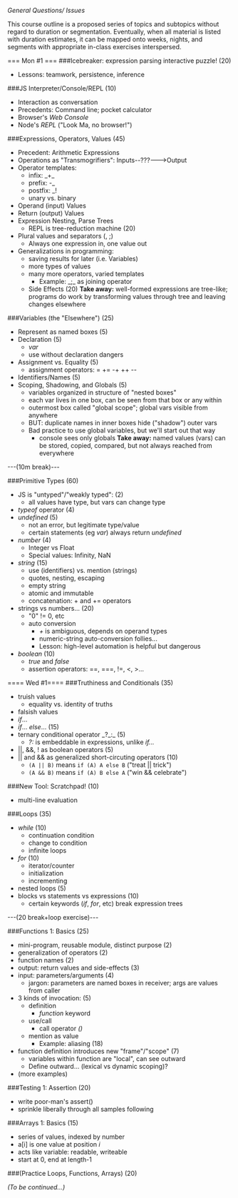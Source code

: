 *General Questions/ Issues*

This course outline is a proposed series of topics and subtopics without regard to duration or segmentation.  Eventually, when all material is listed with duration estimates, it can be mapped onto weeks, nights, and segments with appropriate in-class exercises interspersed.

=== Mon #1 ===
###Icebreaker: expression parsing interactive puzzle! (20)
* Lessons: teamwork, persistence, inference

###JS Interpreter/Console/REPL (10)
* Interaction as conversation
* Precedents: Command line; pocket calculator
* Browser's _Web Console_
* Node's _REPL_ ("Look Ma, no browser!")

###Expressions, Operators, Values (45)
* Precedent: Arithmetic Expressions
* Operations as "Transmogrifiers": Inputs--???--->Output
* Operator templates: 
  * infix:  \_+\_
  * prefix:  -\_
  * postfix: \_!
  * unary vs. binary
* Operand (input) Values
* Return (output) Values
* Expression Nesting, Parse Trees
  * REPL is tree-reduction machine
(20)
* Plural values and separators (, ;)
  * Always one expression in, one value out
* Generalizations in programming:
  * saving results for later (i.e. Variables)
  * more types of values
  * many more operators, varied templates
     * Example: \_;\_ as joining operator
  * Side Effects
(20)
__Take away:__ well-formed expressions are tree-like; programs do work by transforming values through tree and leaving changes elsewhere

###Variables (the "Elsewhere") (25)
* Represent as named boxes (5)
* Declaration (5)
  * _var_
  * use without declaration dangers
* Assignment vs. Equality (5)
  * assignment operators: = += -+ ++ --
* Identifiers/Names (5)
* Scoping, Shadowing, and Globals (5)
  * variables organized in structure of "nested boxes"
  * each var lives in one box, can be seen from that box or any within
  * outermost box called "global scope"; global vars visible from anywhere
  * BUT: duplicate names in inner boxes hide ("shadow") outer vars
  * Bad practice to use global variables, but we'll start out that way
     * console sees only globals
__Take away:__  named values (vars) can be stored, copied, compared, but not always reached from everywhere

---(10m break)---

###Primitive Types (60)
* JS is "untyped"/"weakly typed": (2)
  * all values have type, but vars can change type
* _typeof_ operator (4)
* _undefined_ (5)
  * not an error, but legitimate type/value
  * certain statements (eg _var_) always return _undefined_
* _number_ (4)
  * Integer vs Float
  * Special values: Infinity, NaN
* _string_   (15)
  * use (identifiers) vs. mention (strings)
  * quotes, nesting, escaping
  * empty string
  * atomic and immutable
  * concatenation: + and += operators
* strings vs numbers... (20)
  * "0" != 0, etc
  * auto conversion
     * _+_ is ambiguous, depends on operand types
     * numeric-string auto-conversion follies...
     * Lesson: high-level automation is helpful but dangerous
* _boolean_ (10)
  * _true_ and _false_
  * assertion operators: ==, ===, !=, <, >...

==== Wed #1====
###Truthiness and Conditionals (35)
* truish values
  * equality vs. identity of truths
* falsish values
* _if_...
* _if_... _else_...
(15)
* ternary conditional operator \_?\_:\_ (5)
  * _?:_ is embeddable in expressions, unlike _if..._
* ||, &&, ! as boolean operators (5)
* || and && as generalized short-circuting operators (10)
  * `(A || B)` means `if (A) A else B` ("treat || trick")
  * `(A && B)` means `if (A) B else A` ("win && celebrate")

###New Tool: Scratchpad! (10)
* multi-line evaluation

###Loops (35)
* _while_ (10)
  * continuation condition
  * change to condition
  * infinite loops
* _for_ (10)
  * iterator/counter
  * initialization
  * incrementing
* nested loops (5)
* blocks vs statements vs expressions (10)
  * certain keywords (_if_, _for_, etc) break expression trees

---(20 break+loop exercise)---

###Functions 1: Basics (25)
* mini-program, reusable module, distinct purpose (2)
* generalization of operators (2)
* function names (2)
* output: return values and side-effects (3)
* input: parameters/arguments (4)
   * jargon: parameters are named boxes in receiver; args are values from caller
* 3 kinds of invocation: (5)
   * definition
     * _function_ keyword
   * use/call
     * call operator _()_
   * mention as value
     * Example: aliasing
(18)
* function definition introduces new "frame"/"scope" (7)
  * variables within function are "local", can see outward
  * Define outward... (lexical vs dynamic scoping)?
* (more examples)

###Testing 1: Assertion (20)
* write poor-man's assert()
* sprinkle liberally through all samples following


###Arrays 1: Basics (15)
*  series of values, indexed by number
*  a[i] is one value at position _i_
  * acts like variable: readable, writeable
*  start at 0, end at length-1

###(Practice Loops, Functions, Arrays) (20)

_(To be continued...)_
